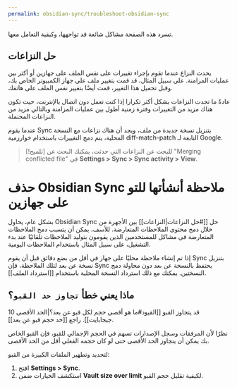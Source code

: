 ```yaml
---
permalink: obsidian-sync/troubleshoot-obsidian-sync
---
```


تسرد هذه الصفحة مشاكل شائعة قد تواجهها، وكيفية التعامل معها.

## حل النزاعات

يحدث النزاع عندما تقوم بإجراء تغييرات على نفس الملف على جهازين أو أكثر بين عمليات المزامنة. على سبيل المثال، قد قمت بتغيير ملف على جهاز الكمبيوتر الخاص بك، وقبل تحميل هذا التغيير، قمت أيضًا بتغيير نفس الملف على هاتفك.

عادةً ما تحدث النزاعات بشكل أكثر تكرارا إذا كنت تعمل دون اتصال بالإنترنت، حيث تكون هناك مزيد من التغييرات وفترة زمنية أطول بين عمليات المزامنة وبالتالي مزيد من النزاعات المحتملة.

عندما يقوم Sync بتنزيل نسخة جديدة من ملف، ويجد أن هناك نزاعات مع النسخة المحلية، يتم دمج التغييرات باستخدام خوارزمية diff-match-patch التابعة لـ Google.

> [!تلميح]
> للبحث عن النزاعات التي حدثت، يمكنك البحث عن "Merging conflicted file" في **Settings > Sync > Sync activity > View**.

# حذف Obsidian Sync ملاحظة أنشأتها للتو على جهازين

بشكل عام، يحاول Obsidian Sync حل [[#حل النزاعات|النزاعات]] بين الأجهزة من خلال دمج محتوى الملاحظات المتعارضة. للأسف، يمكن أن يتسبب دمج الملاحظات المتعارضة في مشاكل للمستخدمين الذين يقومون بتوليد الملاحظات تلقائيًا عند بدء التشغيل، على سبيل المثال باستخدام الملاحظات اليومية.

إذا تم إنشاء ملاحظة محليًا على جهاز في أقل من بضع دقائق قبل أن يقوم Sync بتنزيل نسخة عن بعد لتلك الملاحظة، فإن Sync يحتفظ بالنسخة عن بعد دون محاولة دمج النسختين. يمكنك مع ذلك استرداد النسخة المحلية باستخدام [[استرداد الملف]].

## ماذا يعني خطأ `تجاوز حد القبو`؟

قد يتجاوز القبو [[القيود#ما هو أقصى حجم لكل قبو عن بعد؟|الحد الأقصى 10 جيجابايت]]. راجع [[حد حجم قبو عن بعد]].

نظرًا لأن المرفقات وسجل الإصدارات تسهم في الحجم الإجمالي للقبو، فإن القبو الخاص بك يمكن أن يتجاوز الحد الأقصى حتى لو كان حجمه الفعلي أقل من الحد الأقصى.

لتحديد وتطهير الملفات الكبيرة من القبو:

1. افتح **Settings > Sync**.
2. استكشف الخيارات ضمن **Vault size over limit** لكيفية تقليل حجم القبو.
